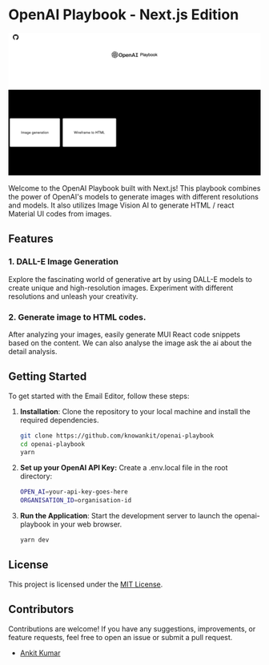 # OpenAI Playbook - Next.js Edition

![Website home page](https://github.com/knowankit/openai-playbook/blob/develop/home.png)

Welcome to the OpenAI Playbook built with Next.js! This playbook combines the power of OpenAI's models to generate images with different resolutions and models. It also utilizes Image Vision AI to generate HTML / react Material UI codes from images.

## Features

### 1. DALL-E Image Generation
Explore the fascinating world of generative art by using DALL-E models to create unique and high-resolution images.
Experiment with different resolutions and unleash your creativity.

### 2. Generate image to HTML codes.
After analyzing your images, easily generate MUI React code snippets based on the content. We can also analyse the image ask the ai about the detail analysis.

## Getting Started

To get started with the Email Editor, follow these steps:

1. **Installation**: Clone the repository to your local machine and install the required dependencies.

   ```bash
   git clone https://github.com/knowankit/openai-playbook
   cd openai-playbook
   yarn
   ```

2. **Set up your OpenAI API Key:**
   Create a .env.local file in the root directory:

   ```bash
   OPEN_AI=your-api-key-goes-here
   ORGANISATION_ID=organisation-id
   ```

3. **Run the Application**: Start the development server to launch the openai-playbook in your web browser.

   ```bash
   yarn dev
   ```

## License

This project is licensed under the [MIT License](LICENSE).

## Contributors

Contributions are welcome! If you have any suggestions, improvements, or feature requests, feel free to open an issue or submit a pull request.

- [Ankit Kumar](https://github.com/knowankit)
